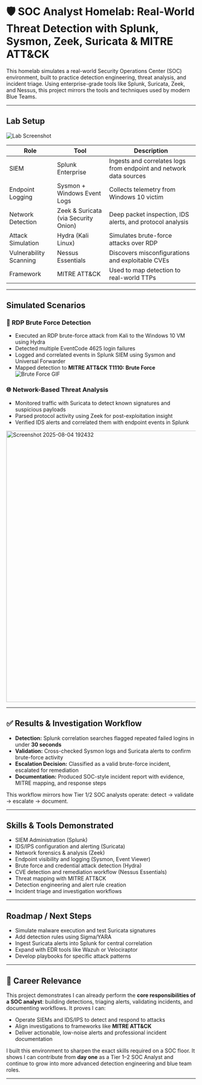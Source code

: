 # 🛡️ SOC Analyst Homelab: Real-World Threat Detection with Splunk, Sysmon, Zeek, Suricata & MITRE ATT&CK  

This homelab simulates a real-world Security Operations Center (SOC) environment, built to practice detection engineering, threat analysis, and incident triage. Using enterprise-grade tools like Splunk, Suricata, Zeek, and Nessus, this project mirrors the tools and techniques used by modern Blue Teams.  

---

## Lab Setup  

![Lab Screenshot](https://github.com/user-attachments/assets/f0dcd576-08c9-4317-8f78-d3b0fd7ad311)  

| Role | Tool | Description |
|------|------|-------------|
| SIEM | Splunk Enterprise | Ingests and correlates logs from endpoint and network data sources |
| Endpoint Logging | Sysmon + Windows Event Logs | Collects telemetry from Windows 10 victim |
| Network Detection | Zeek & Suricata (via Security Onion) | Deep packet inspection, IDS alerts, and protocol analysis |
| Attack Simulation | Hydra (Kali Linux) | Simulates brute-force attacks over RDP |
| Vulnerability Scanning | Nessus Essentials | Discovers misconfigurations and exploitable CVEs |
| Framework | MITRE ATT&CK | Used to map detection to real-world TTPs |

---

## Simulated Scenarios  

### 🔑 RDP Brute Force Detection  
- Executed an RDP brute-force attack from Kali to the Windows 10 VM using Hydra  
- Detected multiple EventCode 4625 login failures  
- Logged and correlated events in Splunk SIEM using Sysmon and Universal Forwarder  
- Mapped detection to **MITRE ATT&CK T1110: Brute Force**  
![Brute Force GIF](https://github.com/user-attachments/assets/8accb8a5-146a-4fcd-870b-8e6d7511df47)  

### 🌐 Network-Based Threat Analysis  
- Monitored traffic with Suricata to detect known signatures and suspicious payloads  
- Parsed protocol activity using Zeek for post-exploitation insight  
- Verified IDS alerts and correlated them with endpoint events in Splunk  
<img width="720" height="720" alt="Screenshot 2025-08-04 192432" src="https://github.com/user-attachments/assets/f17cd0b9-1a6d-49a0-867e-e7bda0884c51" />

---

## ✅ Results & Investigation Workflow  

- **Detection:** Splunk correlation searches flagged repeated failed logins in under **30 seconds**  
- **Validation:** Cross-checked Sysmon logs and Suricata alerts to confirm brute-force activity  
- **Escalation Decision:** Classified as a valid brute-force incident, escalated for remediation  
- **Documentation:** Produced SOC-style incident report with evidence, MITRE mapping, and response steps  

This workflow mirrors how Tier 1/2 SOC analysts operate: detect → validate → escalate → document.  

---

## Skills & Tools Demonstrated  

- SIEM Administration (Splunk)  
- IDS/IPS configuration and alerting (Suricata)  
- Network forensics & analysis (Zeek)  
- Endpoint visibility and logging (Sysmon, Event Viewer)  
- Brute force and credential attack detection (Hydra)  
- CVE detection and remediation workflow (Nessus Essentials)  
- Threat mapping with MITRE ATT&CK  
- Detection engineering and alert rule creation  
- Incident triage and investigation workflows  

---

## Roadmap / Next Steps  

- Simulate malware execution and test Suricata signatures  
- Add detection rules using Sigma/YARA  
- Ingest Suricata alerts into Splunk for central correlation  
- Expand with EDR tools like Wazuh or Velociraptor  
- Develop playbooks for specific attack patterns  

---

## 🎯 Career Relevance  

This project demonstrates I can already perform the **core responsibilities of a SOC analyst**: building detections, triaging alerts, validating incidents, and documenting workflows. It proves I can:  

- Operate SIEMs and IDS/IPS to detect and respond to attacks  
- Align investigations to frameworks like **MITRE ATT&CK**  
- Deliver actionable, low-noise alerts and professional incident documentation  

I built this environment to sharpen the exact skills required on a SOC floor. It shows I can contribute from **day one** as a Tier 1–2 SOC Analyst and continue to grow into more advanced detection engineering and blue team roles.  

---

